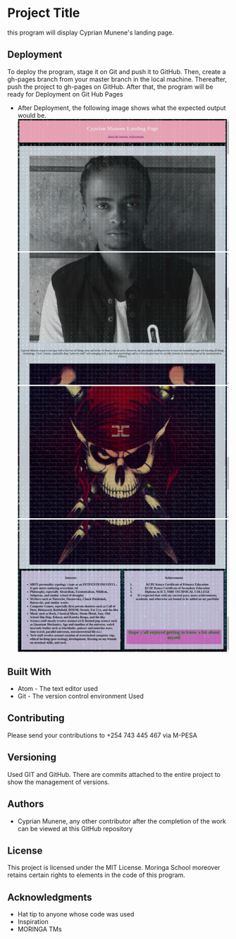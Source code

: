 # Project Title

this program will display Cyprian Munene's landing page.

## Deployment

To deploy the program, stage it on Git and push it to GitHub. Then, create a gh-pages branch from your master branch in the local machine. Thereafter, push the project to gh-pages on GitHub. After that, the program will be ready for Deployment on Git Hub Pages

* After Deployment, the following image shows what the expected output would be.
![The first instance screenshot of the program](img/1.png)
![The second instance screenshot of the program](img/2.png)
![The third instance screenshot of the program](img/3.png)
![The fourth instance screenshot of the program](img/4.png)


## Built With

* Atom - The text editor used
* Git - The version control environment Used


## Contributing

Please send your contributions to +254 743 445 467 via M-PESA

## Versioning
Used GIT and GitHub. There are commits attached to the entire project to show the management of versions.

## Authors

* Cyprian Munene, any other contributor after the completion of the work can be viewed at this GitHub repository
## License

This project is licensed under the MIT License. Moringa School moreover retains certain rights to elements in the code of this program.

## Acknowledgments

* Hat tip to anyone whose code was used
* Inspiration
* MORINGA TMs

